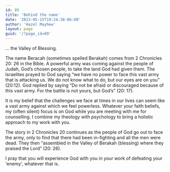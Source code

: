 ```yaml
---
id: 89
title: 'Behind the name'
date: '2013-05-15T19:24:38-06:00'
author: 'Hazel Mayhew'
layout: page
guid: '/?page_id=89'
---
```


… the Valley of Blessing.

The name Beracah (sometimes spelled Berakah) comes from 2 Chronicles 20: 26 in the Bible. A powerful army was coming against the people of Judah, God’s chosen people, to take the land God had given them. The Israelites prayed to God saying “we have no power to face this vast army that is attacking us. We do not know what to do, but our eyes are on you” (20:12). God replied by saying “Do not be afraid or discouraged because of this vast army. For the battle is not yours, but God’s” (20: 17).

It is my belief that the challenges we face at times in our lives can seem like a vast army against which we feel powerless. Whatever your faith beliefs, my (often silent) focus is on God while you are meeting with me for counselling. I combine my theology with psychology to bring a holistic approach to my work with you.

The story in 2 Chronicles 20 continues as the people of God go out to face the army, only to find that there had been in-fighting and all the men were dead. They then “assembled in the Valley of Berakah (blessing) where they praised the Lord” (20: 26).

I pray that you will experience God with you in your work of defeating your 'enemy', whatever that is. 
